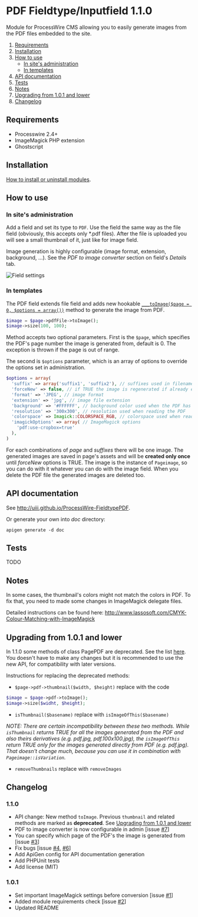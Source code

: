 # PDF Fieldtype/Inputfield 1.1.0

Module for ProcessWire CMS allowing you to easily generate images from the PDF files embedded to the site.

1. [Requirements](#requirements)
2. [Installation](#installation)
3. [How to use](#how-to-use)
	- [In site's administration](#in-sites-administration)
	- [In templates](#in-templates)
4. [API documentation](#api-documentation)
5. [Tests](#tests)
6. [Notes](#notes)
7. [Upgrading from 1.0.1 and lower](#upgrading-from-101-and-lower)
8. [Changelog](#changelog)

## Requirements

- Processwire 2.4+
- ImageMagick PHP extension
- Ghostscript

## Installation

[How to install or uninstall modules](http://modules.processwire.com/install-uninstall/).

## How to use

### In site's administration

Add a field and set its type to `PDF`.
Use the field the same way as the file field (obviously, this accepts only \*.pdf files).
After the file is uploaded you will see a small thumbnail of it, just like for image field.

Image generation is highly configurable (image format, extension, background, ...). See the *PDF to image converter* section on field's *Details* tab.

![Field settings](http://i.imgbox.com/ssLdyPor.png)

### In templates

The PDF field extends file field and adds new hookable [`___toImage($page = 0, $options = array())`](http://uiii.github.io/ProcessWire-FieldtypePDF/class-FieldtypePDF.PagePDF.html#____toImage) method to generate the image from PDF.

```php
$image = $page->pdfFile->toImage();
$image->size(100, 100);
```
Method accepts two optional parameters. First is the `$page`, which specifies the PDF's page number the image is generated from, default is 0. The exception is thrown if the page is out of range.

The second is `$options` parameter, which is an array of options to override the options set in administration.
```php
$options = array(
  'suffix' => array('suffix1', 'suffix2'), // suffixes used in filename
  'forceNew' => false, // if TRUE the image is regenerated if already exists
  'format' => 'JPEG', // image format
  'extension' => 'jpg', // image file extension
  'background' => '#FFFFFF', // background color used when the PDF has transparent background
  'resolution' => '300x300', // resolution used when reading the PDF
  'colorspace' => Imagick::COLORSPACE_RGB, // colorspace used when reading the PDF
  'imagickOptions' => array( // ImageMagick options
    'pdf:use-cropbox=true'
  ),
)
```

For each combinations of *page* and *suffixes* there will be one image. The generated images are saved in page's assets and will be **created only once** until *forceNew* options is TRUE. The image is the instance of `Pageimage`, so you can do with it whatever you can do with the image field. When you delete the PDF file the generated images are deleted too.

## API documentation

See http://uiii.github.io/ProcessWire-FieldtypePDF. 

Or generate your own into *doc* directory:
```
apigen generate -d doc
```

## Tests

TODO

## Notes

In some cases, the thumbnail's colors might not match the colors in PDF. To fix that, you need to made some changes in ImageMagick delegate files.

Detailed instructions can be found here: http://www.lassosoft.com/CMYK-Colour-Matching-with-ImageMagick

## Upgrading from 1.0.1 and lower

In 1.1.0 some methods of class PagePDF are deprecated. See the list [here](http://uiii.github.io/ProcessWire-FieldtypePDF/deprecated.html). You doesn't have to make any changes but it is recommended to use the new API, for compatibility with later versions.

Instructions for replacing the deprecated methods:

- `$page->pdf->thumbnail($width, $height)` replace with the code

```php
$image = $page->pdf->toImage();
$image->size($widht, $height);
```

- `isThumbnail($basename)` replace with `isImageOfThis($basename)`

*NOTE: There are certain incompatibility between these two methods. While `isThumbnail` returns TRUE for all the images generated from the PDF and also theirs derivatives (e.g. pdf.jpg, pdf.100x100.jpg), the `isImageOfThis` return TRUE only for the images generated directly from PDF (e.g. pdf.jpg). That doesn't change much, because you can use it in combination with `Pageimage::isVariation`.*

- `removeThumbnails` replace with `removeImages`

## Changelog

### 1.1.0

- API change: New method `toImage`. Previous `thumbnail` and related methods are marked as **deprecated**. See [Upgrading from 1.0.1 and lower](#upgrading-from-101-and-lower)
- PDF to image converter is now configurable in admin [issue [#7](https://github.com/uiii/ProcessWire-FieldtypePDF/issues/7)]
- You can specify which page of the PDF's the image is generated from [issue [#3](https://github.com/uiii/ProcessWire-FieldtypePDF/issues/3)]
- Fix bugs [issue [#4](https://github.com/uiii/ProcessWire-FieldtypePDF/issues/4), [#6](https://github.com/uiii/ProcessWire-FieldtypePDF/issues/6)]
- Add ApiGen config for API documentation generation
- Add PHPUnit tests
- Add license (MIT)

### 1.0.1

- Set important ImageMagick settings before conversion  [issue [#1](https://github.com/uiii/ProcessWire-FieldtypePDF/issues/1)]
- Added module requirements check [issue [#2](https://github.com/uiii/ProcessWire-FieldtypePDF/issues/2)]
- Updated README
